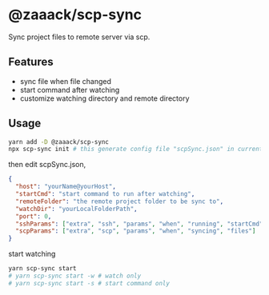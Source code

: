 # @zaaack/scp-sync

Sync project files to remote server via scp.

## Features

* sync file when file changed
* start command after watching
* customize watching directory and remote directory

## Usage

```sh
yarn add -D @zaaack/scp-sync
npx scp-sync init # this generate config file "scpSync.json" in current directory.
```

then edit scpSync.json,
```json
{
  "host": "yourName@yourHost",
  "startCmd": "start command to run after watching",
  "remoteFolder": "the remote project folder to be sync to",
  "watchDir": "yourLocalFolderPath",
  "port": 0,
  "sshParams": ["extra", "ssh", "params", "when", "running", "startCmd"],
  "scpParams": ["extra", "scp", "params", "when", "syncing", "files"]
}
```

start watching

```sh
yarn scp-sync start
# yarn scp-sync start -w # watch only
# yarn scp-sync start -s # start command only
```
